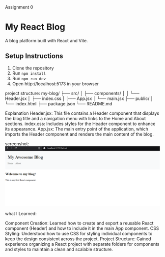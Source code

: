 Assignment 0
# My React Blog

A blog platform built with React and Vite.

## Setup Instructions
1. Clone the repository
2. Run `npm install`
3. Run `npm run dev`
4. Open http://localhost:5173 in your browser

project structure:
my-blog/
├── src/
│   ├── components/
│   │   └── Header.jsx
│   ├── index.css
│   ├── App.jsx
│   └── main.jsx
├── public/
│   └── index.html
├── package.json
└── README.md

Explanation
Header.jsx: This file contains a Header component that displays the blog title and a navigation menu with links to the Home and About sections.
index.css: Includes styles for the Header component to enhance its appearance.
App.jsx: The main entry point of the application, which imports the Header component and renders the main content of the blog.

screenshot:
![alt text](image.png)

what I Learned:

Component Creation: Learned how to create and export a reusable React component (Header) and how to include it in the main App component.
CSS Styling: Understood how to use CSS for styling individual components to keep the design consistent across the project.
Project Structure: Gained experience organizing a React project with separate folders for components and styles to maintain a clean and scalable structure.

